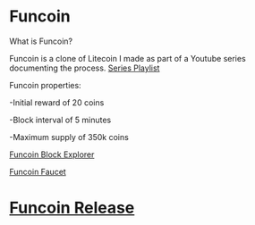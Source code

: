 Funcoin 
================================

What is Funcoin?

Funcoin is a clone of Litecoin I made as part of a Youtube series documenting the process. 
[Series Playlist](https://www.youtube.com/playlist?list=PLHWfvuRy-9gdCv2oD_Ywd0swNF3N8mXt-&disable_polymer=true)

Funcoin properties:

-Initial reward of 20 coins

-Block interval of 5 minutes

-Maximum supply of 350k coins

[Funcoin Block Explorer](http://159.65.188.63:8000/)

[Funcoin Faucet](http://159.65.188.63:8000/)

# [Funcoin Release](https://github.com/schyczewski/funcoin/releases/tag/v0.8)
